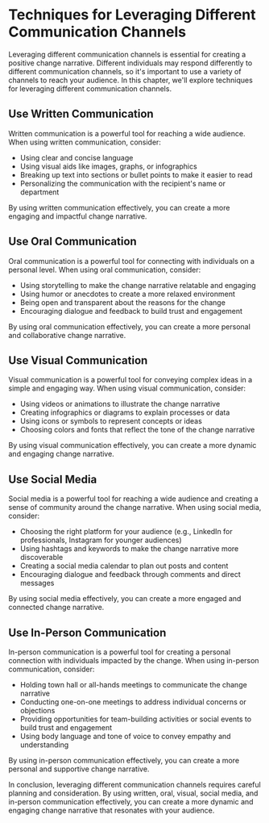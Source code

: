 Techniques for Leveraging Different Communication Channels
==================================================================================================================

Leveraging different communication channels is essential for creating a positive change narrative. Different individuals may respond differently to different communication channels, so it's important to use a variety of channels to reach your audience. In this chapter, we'll explore techniques for leveraging different communication channels.

Use Written Communication
-------------------------

Written communication is a powerful tool for reaching a wide audience. When using written communication, consider:

* Using clear and concise language
* Using visual aids like images, graphs, or infographics
* Breaking up text into sections or bullet points to make it easier to read
* Personalizing the communication with the recipient's name or department

By using written communication effectively, you can create a more engaging and impactful change narrative.

Use Oral Communication
----------------------

Oral communication is a powerful tool for connecting with individuals on a personal level. When using oral communication, consider:

* Using storytelling to make the change narrative relatable and engaging
* Using humor or anecdotes to create a more relaxed environment
* Being open and transparent about the reasons for the change
* Encouraging dialogue and feedback to build trust and engagement

By using oral communication effectively, you can create a more personal and collaborative change narrative.

Use Visual Communication
------------------------

Visual communication is a powerful tool for conveying complex ideas in a simple and engaging way. When using visual communication, consider:

* Using videos or animations to illustrate the change narrative
* Creating infographics or diagrams to explain processes or data
* Using icons or symbols to represent concepts or ideas
* Choosing colors and fonts that reflect the tone of the change narrative

By using visual communication effectively, you can create a more dynamic and engaging change narrative.

Use Social Media
----------------

Social media is a powerful tool for reaching a wide audience and creating a sense of community around the change narrative. When using social media, consider:

* Choosing the right platform for your audience (e.g., LinkedIn for professionals, Instagram for younger audiences)
* Using hashtags and keywords to make the change narrative more discoverable
* Creating a social media calendar to plan out posts and content
* Encouraging dialogue and feedback through comments and direct messages

By using social media effectively, you can create a more engaged and connected change narrative.

Use In-Person Communication
---------------------------

In-person communication is a powerful tool for creating a personal connection with individuals impacted by the change. When using in-person communication, consider:

* Holding town hall or all-hands meetings to communicate the change narrative
* Conducting one-on-one meetings to address individual concerns or objections
* Providing opportunities for team-building activities or social events to build trust and engagement
* Using body language and tone of voice to convey empathy and understanding

By using in-person communication effectively, you can create a more personal and supportive change narrative.

In conclusion, leveraging different communication channels requires careful planning and consideration. By using written, oral, visual, social media, and in-person communication effectively, you can create a more dynamic and engaging change narrative that resonates with your audience.
